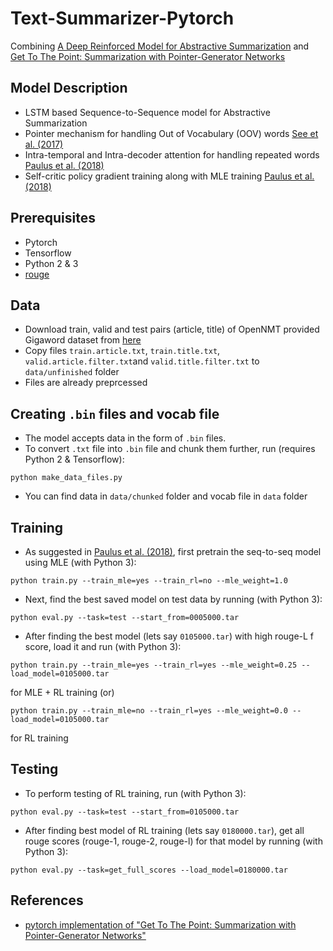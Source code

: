 # Text-Summarizer-Pytorch
Combining [A Deep Reinforced Model for Abstractive Summarization](https://arxiv.org/pdf/1705.04304.pdf) and [Get To The Point: Summarization with Pointer-Generator Networks](https://arxiv.org/pdf/1704.04368.pdf)

## Model Description
* LSTM based Sequence-to-Sequence model for Abstractive Summarization
* Pointer mechanism for handling Out of Vocabulary (OOV) words [See et al. (2017)](https://arxiv.org/pdf/1704.04368.pdf)
* Intra-temporal and Intra-decoder attention for handling repeated words [Paulus et al. (2018)](https://arxiv.org/pdf/1705.04304.pdf)
* Self-critic policy gradient training along with MLE training [Paulus et al. (2018)](https://arxiv.org/pdf/1705.04304.pdf)

## Prerequisites
* Pytorch
* Tensorflow
* Python 2 & 3
* [rouge](https://github.com/pltrdy/rouge) 

## Data
* Download train, valid and test pairs (article, title) of OpenNMT provided Gigaword dataset from [here](https://github.com/harvardnlp/sent-summary)
* Copy files ```train.article.txt```, ```train.title.txt```, ```valid.article.filter.txt```and ```valid.title.filter.txt``` to ```data/unfinished``` folder
* Files are already preprcessed

## Creating ```.bin``` files and vocab file
* The model accepts data in the form of ```.bin``` files.
* To convert ```.txt``` file into ```.bin``` file and chunk them further, run (requires Python 2 & Tensorflow):
```
python make_data_files.py
```
* You can find data in ```data/chunked``` folder and vocab file in ```data``` folder

## Training
* As suggested in [Paulus et al. (2018)](https://arxiv.org/pdf/1705.04304.pdf), first pretrain the seq-to-seq model using MLE (with Python 3):
```
python train.py --train_mle=yes --train_rl=no --mle_weight=1.0
```
* Next, find the best saved model on test data by running (with Python 3):
```
python eval.py --task=test --start_from=0005000.tar
```
* After finding the best model (lets say ```0105000.tar```) with high rouge-L f score, load it and run (with Python 3):
```
python train.py --train_mle=yes --train_rl=yes --mle_weight=0.25 --load_model=0105000.tar
```
for MLE + RL training (or)
```
python train.py --train_mle=no --train_rl=yes --mle_weight=0.0 --load_model=0105000.tar
```
for RL training

## Testing
* To perform testing of RL training, run (with Python 3):
```
python eval.py --task=test --start_from=0105000.tar
```
* After finding best model of RL training (lets say ```0180000.tar```), get all rouge scores (rouge-1, rouge-2, rouge-l) for that model by running (with Python 3):
```
python eval.py --task=get_full_scores --load_model=0180000.tar
```

## References
* [pytorch implementation of "Get To The Point: Summarization with Pointer-Generator Networks"](https://github.com/atulkum/pointer_summarizer)
